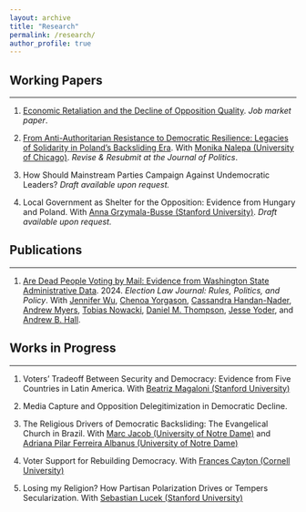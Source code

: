 ```yaml
---
layout: archive
title: "Research"
permalink: /research/
author_profile: true
---
```



## Working Papers
------

1. [Economic Retaliation and the Decline of Opposition Quality](https://drive.google.com/file/d/1Kv079DdL_IcaGnXqzoqr6IVk1VSF0cn1). _Job market paper_.

2. [From Anti-Authoritarian Resistance to Democratic Resilience:
Legacies of Solidarity in Poland’s Backsliding Era](https://drive.google.com/file/d/199CiLyZtpLuK7Q5TinMIeIlOv4sUVJkf). With [Monika Nalepa
(University of Chicago)](https://www.monikanalepa.com). _Revise & Resubmit at the Journal of Politics_.

3. How Should Mainstream Parties Campaign Against Undemocratic Leaders? _Draft available upon request._

4. Local Government as Shelter for the Opposition: Evidence from Hungary and Poland. With [Anna Grzymala-Busse (Stanford University)](https://amgbusse.stanford.edu). _Draft available upon request._

## Publications
------
1. [Are Dead People Voting by Mail: Evidence from Washington State Administrative Data](https://www.liebertpub.com/doi/10.1089/elj.2023.0047). 2024. _Election Law Journal: Rules, Politics, and Policy_. With [Jennifer Wu](https://jenniferawu.github.io/), [Chenoa Yorgason](https://www.chenoayorgason.com/), [Cassandra Handan-Nader](https://slnader.github.io/), [Andrew Myers](https://www.andrewcwmyers.com/), [Tobias Nowacki](https://tobiasnowacki.com/), [Daniel M. Thompson](https://dthompson.scholar.ss.ucla.edu/), [Jesse Yoder](https://www.jesselyoder.com/), and [Andrew B. Hall](https://www.andrewbenjaminhall.com/).

## Works in Progress
------

1. Voters’ Tradeoff Between Security and Democracy: Evidence from Five Countries in Latin America. With [Beatriz Magaloni (Stanford University)](http://bmagaloni.com)

2. Media Capture and Opposition Delegitimization in Democratic Decline.

3. The Religious Drivers of Democratic Backsliding: The Evangelical Church in Brazil. With [Marc Jacob (University of Notre Dame)](https://www.marc-s-jacob.com) and [Adriana Pilar Ferreira Albanus (University of Notre Dame)](https://politicalscience.nd.edu/people/adriana-pilar-ferreira-albanus/)

4. Voter Support for Rebuilding Democracy. With [Frances Cayton (Cornell University)](https://www.francescayton.com/)

5. Losing my Religion? How Partisan Polarization Drives or Tempers Secularization. With [Sebastian Lucek (Stanford University)](https://politicalscience.stanford.edu/people/sebastian-lucek)
